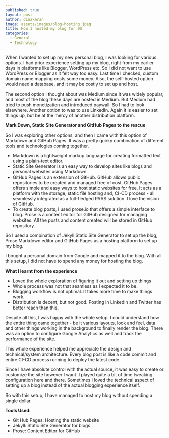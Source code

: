 ```yaml
---
published: true
layout: post
author: dinakaran
image: assets/images/blog-hosting.jpeg
title: How I hosted my blog for 0$
categories:
  - General
  - Technology
---
```

When I wanted to set up my new personal blog, I was looking for various options. I had prior experience setting up my blog, right from my earlier days in platforms like Blogger, WordPress etc. So I did not want to use WordPress or Blogger as it felt way too easy. Last time I checked, custom domain name mapping costs some money. Also, the self-hosted option would need a database, and it may be costly to set up and host.

The second option I thought about was Medium since it was widely popular, and most of the blog these days are hosted in Medium. But Medium had tried to push monetization and introduced paywall. So I had to look elsewhere. Another option to was to use LinkedIn. Again it is easier to set things up, but be at the mercy of another distribution platform.

**Mark Down, Static Site Generator and GitHub Pages to the rescue**

So I was exploring other options, and then I came with this option of Markdown and GitHub Pages. It was a pretty quirky combination of different tools and technologies coming together.

- Markdown is a lightweight markup language for creating formatted text using a plain-text editor. 
- Static Site Generator is an easy way to develop sites like blogs and personal websites using Markdown.
- GitHub Pages is an extension of GitHub. GitHub allows public repositories to be created and managed free of cost. GitHub Pages offers simple and easy ways to host static websites for free. It acts as a platform with the storage, static file hosting and, CI-CD process - all seamlessly integrated as a full-fledged PAAS solution. I love the vision of GitHub.
- To create blog posts, I used prose.io that offers a simple interface to blog. Prose is a content editor for GitHub designed for managing websites. All the posts and content created will be stored in GitHub repository.

So I used a combination of Jekyll Static Site Generator to set up the blog, Prose Markdown editor and GitHub Pages as a hosting platform to set up my blog. 

I bought a personal domain from Google and mapped it to the blog. With all this setup, I did not have to spend any money for hosting the blog.

**What I learnt from the experience**

- Loved the whole exploration of figuring it out and setting up things
- Whole process was not that seamless as I expected it to be.
- Blogging workflow is not optimal. It takes more time to make things work. 
- Distribution is decent, but not good. Posting in LinkedIn and Twitter has better reach than this.
 
Despite all this, I was happy with the whole setup. I could understand how the entire thing came together - be it various layouts, look and feel, data and other things working in the background to finally render the blog. There was an option to configure Google Analytics as well and track the performance of the site. 

This whole experience helped me appreciate the design and technical/system architecture. Every blog post is like a code commit and entire CI-CD process running to deploy the latest code.

Since I have absolute control with the actual source, it was easy to create or customize the site however I want. I played quite a bit of time tweaking configuration here and there. Sometimes I loved the technical aspect of setting up a blog instead of the actual blogging experience itself. 

So with this setup, I have managed to host my blog without spending a single dollar.  

**Tools Used:**

- Git Hub Pages: Hosting the static website 
- Jekyll: Static Site Generator for blogs 
- Prose: Content Editor for GitHub

